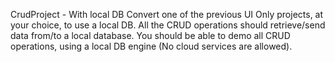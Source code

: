 CrudProject - With local DB
Convert one of the previous UI Only projects, at your choice, to use a local DB.
All the CRUD operations should retrieve/send data from/to a local database.
You should be able to demo all CRUD operations, using a local DB engine (No cloud services are allowed).
